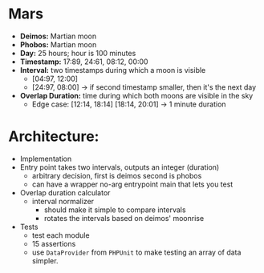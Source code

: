 # Mars
  - **Deimos:** Martian moon
  - **Phobos:** Martian moon
  - **Day:** 25 hours; hour is 100 minutes
  - **Timestamp:** 17:89, 24:61, 08:12, 00:00
  - **Interval:** two timestamps during which a moon is visible
    - [04:97, 12:00]
    - [24:97, 08:00] -> if second timestamp smaller, then it's the next day
  - **Overlap Duration:** time during which both moons are visible in the sky
    - Edge case: [12:14, 18:14] [18:14, 20:01] -> 1 minute duration
# Architecture:
  - Implementation
  - Entry point takes two intervals, outputs an integer (duration)
    - arbitrary decision, first is deimos second is phobos
    - can have a wrapper no-arg entrypoint main that lets you test
  - Overlap duration calculator
    - interval normalizer
      - should make it simple to compare intervals
      - rotates the intervals based on deimos' moonrise
- Tests
    - test each module
    - 15 assertions
    - use `DataProvider` from `PHPUnit` to make testing an array of data simpler.
